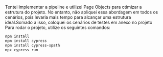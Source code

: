 Tentei implementar a pipeline e utilizei Page Objects para otimizar a estrutura do projeto. 
No entanto, não apliquei essa abordagem em todos os cenários, pois levaria mais tempo para alcançar uma estrutura ideal.Somado a isso, 
coloquei os cenários de testes em anexo no projeto
Para rodar o projeto, utilize os seguintes comandos:

```bash
npm install
npm install cypress
npm install cypress-xpath
npx cypress run
